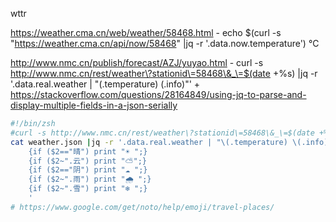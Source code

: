 wttr

https://weather.cma.cn/web/weather/58468.html
	- echo $(curl -s "https://weather.cma.cn/api/now/58468" |jq -r '.data.now.temperature') °C

http://www.nmc.cn/publish/forecast/AZJ/yuyao.html
	- curl -s http://www.nmc.cn/rest/weather\?stationid\=58468\&_\=$(date +%s) |jq -r '.data.real.weather | "\(.temperature) \(.info)"'
		+ https://stackoverflow.com/questions/28164849/using-jq-to-parse-and-display-multiple-fields-in-a-json-serially


```sh
#!/bin/zsh
#curl -s http://www.nmc.cn/rest/weather\?stationid\=58468\&_\=$(date +%s) -o weather.json
cat weather.json |jq -r '.data.real.weather | "\(.temperature) \(.info)"' | awk '{ printf $1 "°C "}
	{if ($2=="晴") print "☀ ";} 
	{if ($2~".云") print "⛅";}
	{if ($2=="阴") print "☁ ";}
	{if ($2~".雨") print "🌧 ";}
	{if ($2~".雪") print "❄ ";}
	'
# https://www.google.com/get/noto/help/emoji/travel-places/
```
